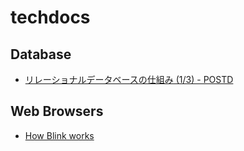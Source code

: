 # techdocs

## Database
- [リレーショナルデータベースの仕組み (1/3) - POSTD](https://postd.cc/how-does-a-rdb-work-1/)

## Web Browsers
- [How Blink works](https://docs.google.com/document/d/1aitSOucL0VHZa9Z2vbRJSyAIsAz24kX8LFByQ5xQnUg/edit#)
